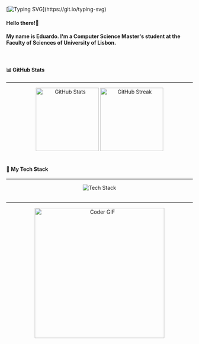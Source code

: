 [![Typing SVG](https://readme-typing-svg.herokuapp.com?font=Fira+Code&pause=1000&color=33A1F7&width=435&separator=%3C&lines=while(!(succed+%3D+try()));)](https://git.io/typing-svg)

#### Hello there!👋
#### My name is Eduardo. I'm a Computer Science Master's student at the Faculty of Sciences of University of Lisbon.

<br/>

#### 📊 GitHub Stats
---

<div align="center">
  <img height="170" src="https://github-readme-stats.vercel.app/api?username=edupro26&show_icons=true&theme=github_dark" alt="GitHub Stats"/>
  <img height="170" src="https://github-readme-streak-stats.herokuapp.com?user=edupro26&theme=github-dark-blue&mode=weekly" alt="GitHub Streak"/>
</div>

<br/>

#### 🚀 My Tech Stack
---

<div align="center">
  <img src="https://skillicons.dev/icons?i=java,python,c,cs,kotlin,javascript,typescript,html,css,postgresql,mongodb,mysql,firebase,spring,nodejs,express,docker,git,github,linux&perline=10" alt="Tech Stack"/>
</div>

<br/>

---
<div align="center">
  <img src="https://media.giphy.com/media/SWoSkN6DxTszqIKEqv/giphy.gif" alt="Coder GIF" width="350">
</div>
